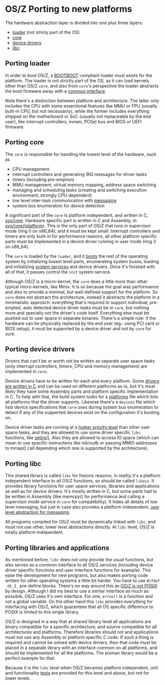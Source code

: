 OS/Z Porting to new platforms
=============================

The hardware abstraction layer is divided into one plus three layers:

 * [loader](https://github.com/bztsrc/osz/blob/master/loader) (not stricly part of the OS)
 * [core](https://github.com/bztsrc/osz/blob/master/src/core)
 * [device drivers](https://github.com/bztsrc/osz/blob/master/docs/drivers.md)
 * [libc](https://github.com/bztsrc/osz/blob/master/src/lib/libc)
 
Porting loader
--------------

In order to boot OS/Z, a [BOOTBOOT](https://github.com/bztsrc/osz/blob/master/loader) compliant loader must exists for
the platform. The loader is not strictly part of the OS, as it can load kernels other than OS/Z `core`, and also from
`core`'s perspective the loader abstracts the boot firmware away with a [common interface](https://github.com/bztsrc/osz/blob/master/loader/bootboot.h).

Note there's a distinction between platform and architecture. The latter only includes the CPU with some essentional
features like MMU or FPU (usually built-in CPU, but not necessairly), while the former includes everything shipped on
the motherboard or SoC (usually not replaceable by the end user), like interrupt controllers, nvram, PCI(e) bus and
BIOS or UEFI firmware.

Porting core
------------

The `core` is responsible for handling the lowest level of the hardware, such as

 * CPU management
 * interrupt controllers and generating IRQ messages for driver tasks
 * timers (including pre-emption)
 * MMU management, virtual memory mapping, address space switching
 * managing and scheduling tasks (creating and switching execution environment, strongly CPU dependent)
 * low level inter-task communication with [messaging](https://github.com/bztsrc/osz/blob/master/docs/messages.md#supervisor-mode-ring-0)
 * system bus enumeration for device detection

A significant part of the `core` is platform independent, and written in C, [sys/core](https://github.com/bztsrc/osz/blob/master/src/core).
Hardware specific part is written in C and Assembly, in [sys/core/(platform)](https://github.com/bztsrc/osz/blob/master/src/core/x86_64). This
is the only part of OS/Z that runs in supervisor mode (ring 0 on x86_64), and it must be kept small. Interrupt
controllers and timers are only built-in for performance reasons, all other platform specific parts must be
implemented in a device driver running in user mode (ring 3 on x86_64).

The `core` is loaded by the `loader`, and it [boots](https://github.com/bztsrc/osz/blob/master/docs/boot.md) the
rest of the operating system by initializing lowest level parts, enumerating system buses, loading and initializing
[system services](https://github.com/bztsrc/osz/blob/master/docs/services.md) and device drivers. Once it's finished
with all of that, it passes control the `init` system service.

Although OS/Z is a micro-kernel, the `core` does a little more than other typical micro-kernels, like Minix. It is so
because the goal was performance and also to provide a minimal, but well-defined support for the platform. So `core`
does not abstract the architecture, instead it abstracts the platform in a minimalistic approach: everything that's
required to support individual, pre-empted, auto detected device driver tasks must be in `core`, but nothing more and
specially not the driver's code itself. Everything else must be pushed out to user space in separate binaries. There's
a simple rule: if the hardware can be physically replaced by the end user (eg.: using PCI card or BIOS setup), it must
be supported by a device driver and not by `core` for sure.

Porting device drivers
----------------------

Drivers that can't be or worth not be written as separate user space tasks (only interrupt controllers, timers,
CPU and memory management) are implemented in `core`.

Device drivers have to be written for each and every platform. Some [drivers are written in C](https://github.com/bztsrc/osz/blob/master/docs/howto3-develop.md)
and can be used on different platforms as-is, but it's most likely they have some Assembly parts and platform specific
implementation in C. To help with that, the build system looks for a [platforms](https://github.com/bztsrc/osz/blob/master/docs/drivers.md)
file which lists all platforms that the driver supports. Likewise there's a `devices` file which lists device specifications
that `core` uses during system bus enumeration to detect if any of the supperted devices exist on the configuration
it's booting on.

Device driver tasks are running at a [higher priority level](https://github.com/bztsrc/osz/blob/master/docs/scheduler.md)
than other user space tasks, and they are allowed to use some driver specific `libc` functions, like
[setirq()](https://github.com/bztsrc/osz/blob/master/etc/include/sys/driver.h). Also they are allowed to access IO space
(which can mean to use specific instructions like inb/outb or passing MMIO addresses to mmap() call depending which
one is supported by the architecture).

Porting libc
------------

This shared library is called `libc` for historic reasons, in reality it's a platform independent interface
to all OS/Z functions, so should be called `libosz`. It provides library functions for user space services, libraries
and applications as well as for device drivers. It's mostly written in C, but some parts had to be written in Assembly
(like memcpy() for performance and calling a supervisor mode service in `core` for compatibility). It hides
all details of low level messaging, but just in case also provides a platform independent, 
[user level abstraction for messaging](https://github.com/bztsrc/osz/blob/master/docs/messages.md#low-level-user-library).

All programs compiled for OS/Z must be dynamically linked with `libc`, and must not use other, lower level abstractions
directly. At `libc` level, OS/Z is totally platform independent.

Porting libraries and applications
----------------------------------

As mentioned before, `libc` does not only provide the usual functions, but also serves as a common interface to
all OS/Z services (including device driver specific functions and user interface functions for example). This ease the
development for new programs, but also makes porting code written for other operating systems a little bit harder. You
have to use `#ifdef _OS_Z_` pre-define blocks. There's no way around this as
[OS/Z is not POSIX](https://github.com/bztsrc/osz/blob/master/docs/posix.md) by design. Although I did my best to use a
similar interface as much as possible, OS/Z uses it's own interface. For one, `errno()` is a function and not a global
variable. On the other hand this `libc` provides everything for interfacing with OS/Z, which guarantees that all OS
specific difference to POSIX is limited to this single library.

OS/Z is designed in a way that at shared library level all applications are binary compatible for a specific
architecture, and source compatible for all architectures and platforms. Therefore libraries should not and applications
must not use any Assembly or platform specific C code. If such a thing is required and cannot be solved with device
drivers, then that code must be placed in a separate library with an interface common on all platforms, and should be
implemented for all the platforms. The pixman library would be a perfect example for that.

Because it is the `libc` level when OS/Z becames platform independent, unit and functionality
[tests](https://github.com/bztsrc/osz/blob/master/src/test) are provided for this level and above, but not for lower
levels.
